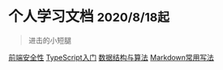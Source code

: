 <!-- ![logo](_media/icon.svg) -->

# 个人学习文档 <small>2020/8/18起</small>

> 进击的小短腿

<!-- 
- 简单、轻便 (压缩后 ~21kB)
- 无需生成 html 文件
- 众多主题 -->

<!-- [GitHub](https://github.com/docsifyjs/docsify/) -->
[前端安全性](FrontSafety/)
[TypeScript入门](TypeScript/)
[数据结构与算法](structures&algorithms/)
[Markdown常用写法](Markdown)




<!-- 背景图片 -->

<!-- ![](_media/bg.png) -->

<!-- 背景色 -->

<!-- ![color](#f0f0f0) -->